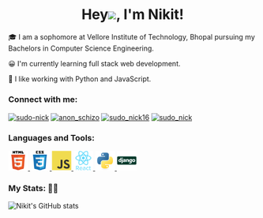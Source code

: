 <h1 align="center">Hey<img src="https://raw.githubusercontent.com/nixin72/nixin72/master/wave.gif" width="50px">, I'm Nikit!</h1>

  :mortar_board: I am a sophomore at Vellore Institute of Technology, Bhopal pursuing my Bachelors in Computer Science Engineering.

  :grinning: I'm currently learning full stack web development.

  :space_invader: I like working with Python and JavaScript.
  
  
<h3 align="left">Connect with me:</h3>
<p align="left">
 <a href="https://linkedin.com/in/sudo-nick" target="blank"><img align="center" src="https://cdn.jsdelivr.net/npm/simple-icons@3.0.1/icons/linkedin.svg" alt="sudo-nick" height="30" width="40" /></a>
<a href="https://www.hackerrank.com/anon_schizo" target="blank"><img align="center" src="https://cdn.jsdelivr.net/npm/simple-icons@3.0.1/icons/hackerrank.svg" alt="anon_schizo" height="30" width="40" /></a>
<a href="https://twitter.com/sudo_nick16" target="blank"><img align="center" src="https://cdn.jsdelivr.net/npm/simple-icons@3.0.1/icons/twitter.svg" alt="sudo_nick16" height="30" width="40" /></a>
<a href="https://instagram.com/sudo_nick" target="blank"><img align="center" src="https://cdn.jsdelivr.net/npm/simple-icons@3.0.1/icons/instagram.svg" alt="sudo_nick" height="30" width="40" /></a>
</p>
  
  
<h3 align="left">Languages and Tools:</h3>
<p align="left">
    <a href="https://www.w3.org/html/" target="_blank"> <img src="https://raw.githubusercontent.com/devicons/devicon/master/icons/html5/html5-original-wordmark.svg" alt="html5" width="40" height="40"/> </a>
    <a href="https://www.w3schools.com/css/" target="_blank"> <img src="https://raw.githubusercontent.com/devicons/devicon/master/icons/css3/css3-original-wordmark.svg" alt="css3" width="40" height="40"/> </a>
    <a href="https://developer.mozilla.org/en-US/docs/Web/JavaScript" target="_blank"> <img src="https://raw.githubusercontent.com/devicons/devicon/master/icons/javascript/javascript-original.svg" alt="javascript" width="40" height="40"/> </a>
     <a href="https://reactjs.org/" target="_blank"> <img src="https://raw.githubusercontent.com/devicons/devicon/master/icons/react/react-original-wordmark.svg" alt="react" width="40" height="40"/> </a>
    <a href="https://www.python.org" target="_blank"> <img src="https://raw.githubusercontent.com/devicons/devicon/master/icons/python/python-original.svg" alt="python" width="40" height="40"/> </a>
       <a href="https://www.djangoproject.com/" target="_blank"> <img src="https://github.com/devicons/devicon/blob/master/icons/django/django-original.svg" alt="Django" width="40" height="40"/> </a>


### **My Stats:** :man_technologist: 

![Nikit's GitHub stats](https://github-readme-stats.vercel.app/api?username=sudo-nick16&show_icons=true&theme=radical)
